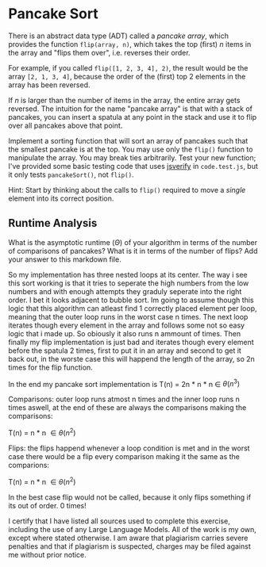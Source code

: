 # Pancake Sort

There is an abstract data type (ADT) called a *pancake array*, which provides
the function `flip(array, n)`, which takes the top (first) $n$ items in the
array and "flips them over", i.e. reverses their order.

For example, if you called `flip([1, 2, 3, 4], 2)`, the result would
be the array  `[2, 1, 3, 4]`, because the order of the (first) top 2
elements in the array has been reversed.

If $n$ is larger than the number of items in the array, the entire array gets
reversed. The intuition for the name "pancake array" is that with a stack of
pancakes, you can insert a spatula at any point in the stack and use it to flip
over all pancakes above that point.

Implement a sorting function that will sort an array of pancakes such that the
smallest pancake is at the top. You may use only the `flip()` function to
manipulate the array. You may break ties arbitrarily. Test your new function;
I've provided some basic testing code that uses
[jsverify](https://jsverify.github.io/) in `code.test.js`, but it only tests
`pancakeSort()`, not `flip()`.

Hint: Start by thinking about the calls to `flip()` required to move a *single*
element into its correct position.

## Runtime Analysis

What is the asymptotic runtime ($\Theta$) of your algorithm in terms of the
number of comparisons of pancakes? What is it in terms of the number of flips?
Add your answer to this markdown file.

So my implementation has three nested loops at its center. The way i see this sort working is that it tries to seperate the high numbers from the low numbers and with enough attempts they graduly seperate into the right order. I bet it looks adjacent to bubble sort. Im going to assume though this logic that this algorithm can atleast find 1 correctly placed element per loop, meaning that the outer loop runs in the worst case n times. The next loop iterates though every element in the array and follows some not so easy logic that i made up. So obiously it also runs n ammount of times. Then finally my flip implementation is just bad and iterates though every element before the spatula 2 times, first to put it in an array and second to get it back out, in the worste case this will happend the length of the array, so 2n times for the flip function.

In the end my pancake sort implementation is T(n) = 2n * n * n $\in$ $\theta(n^3)$

Comparisons:
outer loop runs atmost n times and the inner loop runs n times aswell, at the end of these are always the comparisons making the comparisons:

T(n) = n * n $\in \theta(n^2)$

Flips:
the flips happend whenever a loop condition is met and in the worst case there would be a flip every comparison making it the same as the comparions:

T(n) = n * n $\in \theta(n^2)$

In the best case flip would not be called, because it only flips something if its out of order. 0 times!

I certify that I have listed all sources used to complete this exercise, including the use of any Large Language Models. All of the work is my own, except where stated otherwise. I am aware that plagiarism carries severe penalties and that if plagiarism is suspected, charges may be filed against me without prior notice.
